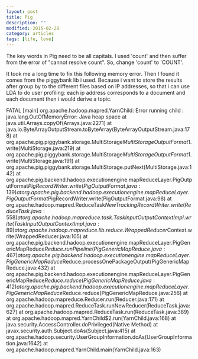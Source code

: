 ```yaml
---
layout: post
title: Pig
description: ""
modified: 2015-02-28
category: articles
tags: [life, love]
---
```



The key words in Pig need to be all capitals. I used 'count' and then suffer from the error of "cannot resolve count". So, change 'count' to 'COUNT'.


It took me a long time to fix this following memory error. Then I found it comes from the piggybank lib i used. Because i want to store the results after group by to the different files based on IP addresses, so that i can use LDA to do user profiling: each ip address corresponds to a document and each document then i would derive a topic.

FATAL [main] org.apache.hadoop.mapred.YarnChild: Error running child : java.lang.OutOfMemoryError: Java heap space
	at java.util.Arrays.copyOf(Arrays.java:2271)
	at java.io.ByteArrayOutputStream.toByteArray(ByteArrayOutputStream.java:178)
	at org.apache.pig.piggybank.storage.MultiStorage$MultiStorageOutputFormat$1.write(MultiStorage.java:219)
	at org.apache.pig.piggybank.storage.MultiStorage$MultiStorageOutputFormat$1.write(MultiStorage.java:191)
	at org.apache.pig.piggybank.storage.MultiStorage.putNext(MultiStorage.java:142)
	at org.apache.pig.backend.hadoop.executionengine.mapReduceLayer.PigOutputFormat$PigRecordWriter.write(PigOutputFormat.java:139)
	at org.apache.pig.backend.hadoop.executionengine.mapReduceLayer.PigOutputFormat$PigRecordWriter.write(PigOutputFormat.java:98)
	at org.apache.hadoop.mapred.ReduceTask$NewTrackingRecordWriter.write(ReduceTask.java:558)
	at org.apache.hadoop.mapreduce.task.TaskInputOutputContextImpl.write(TaskInputOutputContextImpl.java:89)
	at org.apache.hadoop.mapreduce.lib.reduce.WrappedReducer$Context.write(WrappedReducer.java:105)
	at org.apache.pig.backend.hadoop.executionengine.mapReduceLayer.PigGenericMapReduce$Reduce.runPipeline(PigGenericMapReduce.java:467)
	at org.apache.pig.backend.hadoop.executionengine.mapReduceLayer.PigGenericMapReduce$Reduce.processOnePackageOutput(PigGenericMapReduce.java:432)
	at org.apache.pig.backend.hadoop.executionengine.mapReduceLayer.PigGenericMapReduce$Reduce.reduce(PigGenericMapReduce.java:412)
	at org.apache.pig.backend.hadoop.executionengine.mapReduceLayer.PigGenericMapReduce$Reduce.reduce(PigGenericMapReduce.java:256)
	at org.apache.hadoop.mapreduce.Reducer.run(Reducer.java:171)
	at org.apache.hadoop.mapred.ReduceTask.runNewReducer(ReduceTask.java:627)
	at org.apache.hadoop.mapred.ReduceTask.run(ReduceTask.java:389)
	at org.apache.hadoop.mapred.YarnChild$2.run(YarnChild.java:168)
	at java.security.AccessController.doPrivileged(Native Method)
	at javax.security.auth.Subject.doAs(Subject.java:415)
	at org.apache.hadoop.security.UserGroupInformation.doAs(UserGroupInformation.java:1642)
	at org.apache.hadoop.mapred.YarnChild.main(YarnChild.java:163)

